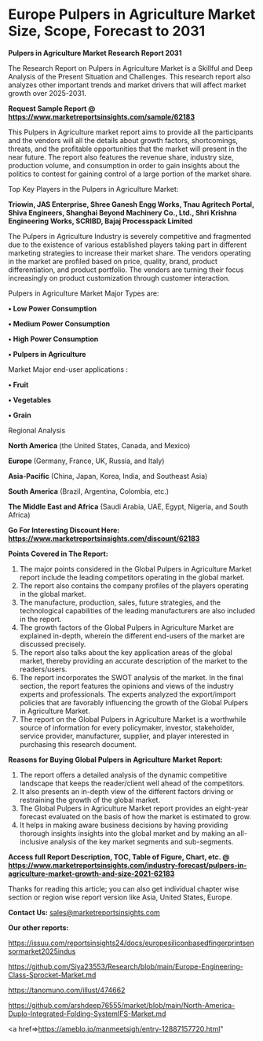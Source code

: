 # Europe Pulpers in Agriculture Market Size, Scope, Forecast to 2031

<strong>Pulpers in Agriculture Market Research Report 2031</strong>

The Research Report on Pulpers in Agriculture Market is a Skillful and Deep Analysis of the Present Situation and Challenges. This research report also analyzes other important trends and market drivers that will affect market growth over 2025-2031.

<strong>Request Sample Report @ <a href=https://www.marketreportsinsights.com/sample/62183>https://www.marketreportsinsights.com/sample/62183</a></strong>

This Pulpers in Agriculture market report aims to provide all the participants and the vendors will all the details about growth factors, shortcomings, threats, and the profitable opportunities that the market will present in the near future. The report also features the revenue share, industry size, production volume, and consumption in order to gain insights about the politics to contest for gaining control of a large portion of the market share.

Top Key Players in the Pulpers in Agriculture Market:

<strong>Triowin, JAS Enterprise, Shree Ganesh Engg Works, Tnau Agritech Portal, Shiva Engineers, Shanghai Beyond Machinery Co., Ltd., Shri Krishna Engineering Works, SCRIBD, Bajaj Processpack Limited</strong>

The Pulpers in Agriculture Industry is severely competitive and fragmented due to the existence of various established players taking part in different marketing strategies to increase their market share. The vendors operating in the market are profiled based on price, quality, brand, product differentiation, and product portfolio. The vendors are turning their focus increasingly on product customization through customer interaction.

Pulpers in Agriculture Market Major Types are:

<strong>• Low Power Consumption

• Medium Power Consumption

• High Power Consumption

• Pulpers in Agriculture</strong>

Market Major end-user applications :

<strong>• Fruit

• Vegetables

• Grain</strong>

Regional Analysis

</u><strong><b>North America</b></strong> (the United States, Canada, and Mexico)

<strong><b>Europe </b></strong>(Germany, France, UK, Russia, and Italy)

<strong><b>Asia-Pacific</b></strong> (China, Japan, Korea, India, and Southeast Asia)

<strong><b>South America</b></strong> (Brazil, Argentina, Colombia, etc.)

<strong><b>The Middle East and Africa</b></strong> (Saudi Arabia, UAE, Egypt, Nigeria, and South Africa)

<strong>Go For Interesting Discount Here: <a href=https://www.marketreportsinsights.com/discount/62183>https://www.marketreportsinsights.com/discount/62183</a></strong>

<strong>Points Covered in The Report:</strong>
<ol>
  <li>The major points considered in the Global Pulpers in Agriculture Market report include the leading competitors operating in the global market.</li>
  <li>The report also contains the company profiles of the players operating in the global market.</li>
  <li>The manufacture, production, sales, future strategies, and the technological capabilities of the leading manufacturers are also included in the report.</li>
  <li>The growth factors of the Global Pulpers in Agriculture Market are explained in-depth, wherein the different end-users of the market are discussed precisely.</li>
  <li>The report also talks about the key application areas of the global market, thereby providing an accurate description of the market to the readers/users.</li>
  <li>The report incorporates the SWOT analysis of the market. In the final section, the report features the opinions and views of the industry experts and professionals. The experts analyzed the export/import policies that are favorably influencing the growth of the Global Pulpers in Agriculture Market.</li>
  <li>The report on the Global Pulpers in Agriculture Market is a worthwhile source of information for every policymaker, investor, stakeholder, service provider, manufacturer, supplier, and player interested in purchasing this research document.</li>
</ol>
<strong>Reasons for Buying Global Pulpers in Agriculture Market Report:</strong>

<ol>
  <li>The report offers a detailed analysis of the dynamic competitive landscape that keeps the reader/client well ahead of the competitors.</li>
  <li>It also presents an in-depth view of the different factors driving or restraining the growth of the global market.</li>
  <li>The Global Pulpers in Agriculture Market report provides an eight-year forecast evaluated on the basis of how the market is estimated to grow.</li>
  <li>It helps in making aware business decisions by having providing thorough insights insights into the global market and by making an all-inclusive analysis of the key market segments and sub-segments.</li>
</ol>
<strong>Access full Report Description, TOC, Table of Figure, Chart, etc. @ <a href=https://www.marketreportsinsights.com/industry-forecast/pulpers-in-agriculture-market-growth-and-size-2021-62183>https://www.marketreportsinsights.com/industry-forecast/pulpers-in-agriculture-market-growth-and-size-2021-62183</a></strong>


Thanks for reading this article; you can also get individual chapter wise section or region wise report version like Asia, United States, Europe.

<strong>Contact Us:</strong>
sales@marketreportsinsights.com

<strong>Our other reports:</strong>

<a href=https://issuu.com/reportsinsights24/docs/europesiliconbasedfingerprintsensormarket2025indus>https://issuu.com/reportsinsights24/docs/europesiliconbasedfingerprintsensormarket2025indus</a>

<a href=https://github.com/Siya23553/Research/blob/main/Europe-Engineering-Class-Sprocket-Market.md>https://github.com/Siya23553/Research/blob/main/Europe-Engineering-Class-Sprocket-Market.md</a>

<a href=https://tanomuno.com/illust/474662>https://tanomuno.com/illust/474662</a>

<a href=https://github.com/arshdeep76555/market/blob/main/North-America-Duplo-Integrated-Folding-SystemIFS-Market.md>https://github.com/arshdeep76555/market/blob/main/North-America-Duplo-Integrated-Folding-SystemIFS-Market.md</a>

<a href=>https://ameblo.jp/manmeetsigh/entry-12887157720.html</a>"
